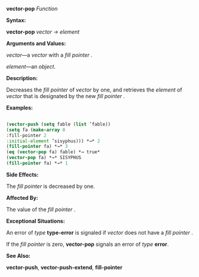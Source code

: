 **vector-pop** *Function* 



**Syntax:** 



**vector-pop** *vector → element* 



**Arguments and Values:** 



*vector*—a *vector* with a *fill pointer* . 



*element*—an *object*. 



**Description:** 



Decreases the *fill pointer* of *vector* by one, and retrieves the *element* of *vector* that is designated by the new *fill pointer* . 



**Examples:**
```lisp
 
(vector-push (setq fable (list ’fable)) 
(setq fa (make-array 8 
:fill-pointer 2 
:initial-element ’sisyphus))) *→* 2 
(fill-pointer fa) *→* 3 
(eq (vector-pop fa) fable) *→ true* 
(vector-pop fa) *→* SISYPHUS 
(fill-pointer fa) *→* 1 

```
**Side Effects:** 



The *fill pointer* is decreased by one. 



**Affected By:** 



The value of the *fill pointer* . 







 



 



**Exceptional Situations:** 



An error of *type* **type-error** is signaled if *vector* does not have a *fill pointer* . 



If the *fill pointer* is zero, **vector-pop** signals an error of *type* **error**. 



**See Also:** 



**vector-push**, **vector-push-extend**, **fill-pointer** 



